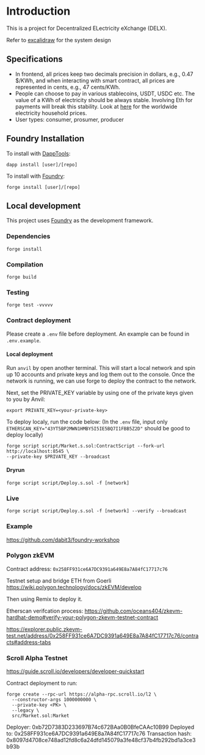 # Introduction

This is a project for Decentralized ELectricity eXchange (DELX).

Refer to [excalidraw](https://excalidraw.com/#room=1e40eb59d4910c89d990,kqi-1NwQ7TxqgMy-49i0Nw) for the system design

## Specifications
- In frontend, all prices keep two decimals precision in dollars, e.g., 0.47 $/KWh, and when interacting with smart contract, all prices are represented in cents, e.g., 47 cents/KWh. 
- People can choose to pay in various stablecoins, USDT, USDC etc. The value of a KWh of electricity should be always stable. Involving Eth for payments will break this stability. Look at [here](https://www.statista.com/statistics/263492/electricity-prices-in-selected-countries/) for the worldwide  electricity household prices.
- User types: consumer, prosumer, producer


## Foundry Installation

To install with [DappTools](https://github.com/dapphub/dapptools):

```
dapp install [user]/[repo]
```

To install with [Foundry](https://github.com/gakonst/foundry):

```
forge install [user]/[repo]
```

## Local development

This project uses [Foundry](https://github.com/gakonst/foundry) as the development framework.

### Dependencies

```
forge install
```

### Compilation

```
forge build
```

### Testing

```
forge test -vvvvv
```

### Contract deployment

Please create a `.env` file before deployment. An example can be found in `.env.example`.

#### Local deployment

Run `anvil` by open another terminal. This will start a local network and spin up 10 accounts and private keys and log them out to the console. Once the network is running, we can use forge to deploy the contract to the network. 

Next, set the PRIVATE_KEY variable by using one of the private keys given to you by Anvil: 

`export PRIVATE_KEY=<your-private-key>`

To deploy localy, run the code below: (In the `.env` file, input only `ETHERSCAN_KEY="43YT5BP2MWN1HMBY5I5IE5BQ7I1FBB5Z2D"` should be good to deploy locally)

```
forge script script/Market.s.sol:ContractScript --fork-url http://localhost:8545 \
--private-key $PRIVATE_KEY --broadcast
```

#### Dryrun

```
forge script script/Deploy.s.sol -f [network]
```

### Live

```
forge script script/Deploy.s.sol -f [network] --verify --broadcast
```



### Example 
https://github.com/dabit3/foundry-workshop

### Polygon zkEVM
Contract address: `0x258FF931ce6A7DC9391a649E8a7A84fC17717c76`

Testnet setup and bridge ETH from Goerli https://wiki.polygon.technology/docs/zkEVM/develop

Then using Remix to deploy it.

Etherscan verifcation process: https://github.com/oceans404/zkevm-hardhat-demo#verify-your-polygon-zkevm-testnet-contract

https://explorer.public.zkevm-test.net/address/0x258FF931ce6A7DC9391a649E8a7A84fC17717c76/contracts#address-tabs 

### Scroll Alpha Testnet
https://guide.scroll.io/developers/developer-quickstart 

Contract deployment to run:

```
forge create --rpc-url https://alpha-rpc.scroll.io/l2 \
  --constructor-args 1000000000 \
  --private-key <PK> \
  --legacy \
  src/Market.sol:Market
```

Deployer: 0xb72D7383D233697B74c672BAa0B0BfeCAAc10B99
Deployed to: 0x258FF931ce6A7DC9391a649E8a7A84fC17717c76
Transaction hash: 0x8097d4708ce748ad12fd8c6a24dfd145079a3fe48cf37b4fb292bd1a3ce3b93b